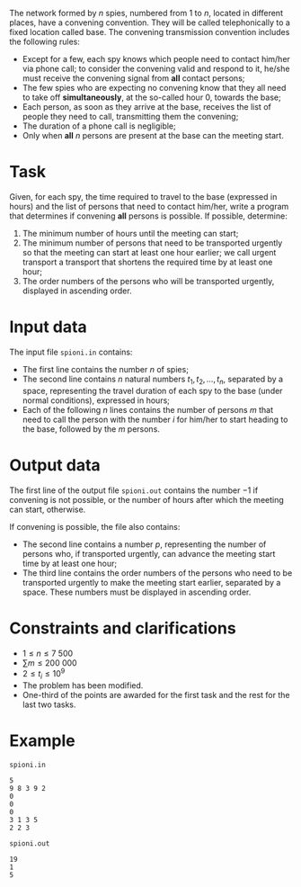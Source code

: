 The network formed by $n$ spies, numbered from $1$ to $n$, located in different places, have a convening convention. They will be called telephonically to a fixed location called base. The convening transmission convention includes the following rules:
- Except for a few, each spy knows which people need to contact him/her via phone call; to consider the convening valid and respond to it, he/she must receive the convening signal from **all** contact persons;
- The few spies who are expecting no convening know that they all need to take off **simultaneously**, at the so-called hour $0$, towards the base;
- Each person, as soon as they arrive at the base, receives the list of people they need to call, transmitting them the convening;
- The duration of a phone call is negligible;
- Only when **all** $n$ persons are present at the base can the meeting start.

# Task
Given, for each spy, the time required to travel to the base (expressed in hours) and the list of persons that need to contact him/her, write a program that determines if convening **all** persons is possible. If possible, determine:
1. The minimum number of hours until the meeting can start;
2. The minimum number of persons that need to be transported urgently so that the meeting can start at least one hour earlier; we call urgent transport a transport that shortens the required time by at least one hour;
3. The order numbers of the persons who will be transported urgently, displayed in ascending order.

# Input data
The input file `spioni.in` contains:
- The first line contains the number $n$ of spies;
- The second line contains $n$ natural numbers $t_1, t_2, \dots, t_n$, separated by a space, representing the travel duration of each spy to the base (under normal conditions), expressed in hours;
- Each of the following $n$ lines contains the number of persons $m$ that need to call the person with the number $i$ for him/her to start heading to the base, followed by the $m$ persons.

# Output data
The first line of the output file `spioni.out` contains the number $-1$ if convening is not possible, or the number of hours after which the meeting can start, otherwise.

If convening is possible, the file also contains:
- The second line contains a number $p$, representing the number of persons who, if transported urgently, can advance the meeting start time by at least one hour;
- The third line contains the order numbers of the persons who need to be transported urgently to make the meeting start earlier, separated by a space. These numbers must be displayed in ascending order.

# Constraints and clarifications
- $1 \le n \le 7\ 500$
- $\sum m \le 200\ 000$
- $2 \le t_i \le 10^9$
- The problem has been modified.
- One-third of the points are awarded for the first task and the rest for the last two tasks.

# Example
`spioni.in`
```
5
9 8 3 9 2
0
0
0
3 1 3 5
2 2 3
```
`spioni.out`
```
19
1
5
```